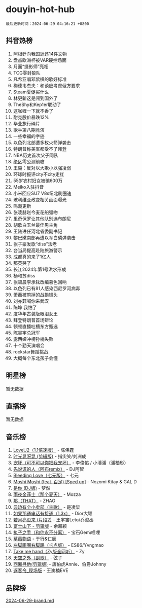 # douyin-hot-hub

`最后更新时间：2024-06-29 04:16:21 +0800`

## 抖音热榜

1. 阿根廷向我国返还14件文物
1. 盘点欧洲杯被VAR硬控场面
1. 月面“摄影师”亮相
1. TCG零封狼队
1. 凡希亚唱邓紫棋的歌好标准
1. 梅德韦杰夫：和谈应考虑俄方要求
1. Steam夏促买什么
1. 林更新这是闯到国外了
1. TheShy和Kep1er联动了
1. 这咖喱一下就不香了
1. 耐克股价暴跌12%
1. 毕业旅行碎片
1. 歌手第八期竞演
1. 一些幸福的字迹
1. 以色列北部遭多枚火箭弹袭击
1. 特朗普称美军都受不了拜登
1. NBA历史首次父子同队
1. 绝区零公测前瞻
1. 王毅：反对以大欺小以强凌弱
1. 环球时报评city不city走红
1. 55岁农村妇女被骗600万
1. Meiko入驻抖音
1. 小米回应SU7 V8s纽北刷圈速
1. 玻利维亚政变相关画面曝光
1. 鸣潮更新
1. 张凌赫赵今麦花船强吻
1. 里奇保罗让其他队别选布朗尼
1. 胡歌白玉兰最佳男主角
1. 王陆进任河北省委副书记
1. 黎巴嫩南部再遭以军白磷弹袭击
1. 张子豪发歌“diss”法老
1. 台当局提高赴陆旅游警示
1. 成都真的来了1亿人
1. 那英哭了
1. 长江2024年第1号洪水形成
1. 杨和苏diss
1. 张碧晨李承铉改编暮色回响
1. 以色列已有81人感染西尼罗河病毒
1. 萧蘅被剪掉的战损镜头
1. 刘亦菲喊你来武汉
1. 陈坤 我怕了
1. 度华年古装版眼泪女王
1. 拜登特朗普首场辩论
1. 顿顿直播吐槽东方甄选
1. 陈昊宇总冠军
1. 露西娅冲榜孙楠失败
1. 十个勤天演唱会
1. rockstar舞蹈挑战
1. 大概每个东北孩子会懂

## 明星榜

暂无数据

## 直播榜

暂无数据

## 音乐榜

1. [LoveU2（1.1倍速版）](https://sf3-cdn-tos.douyinstatic.com/obj/tos-cn-ve-2774/oQMeDffLaEmgMwgCOEMAFCI6INzoFPgWdD0rsa) - 陈伟霆
1. [时光晃呀晃 (剪辑版)](https://sf5-hl-cdn-tos.douyinstatic.com/obj/tos-cn-ve-2774/o8ACeQem3gwI1x3GIYGAfKG0LJebKFRJDwRwyW) - 指尖笑/刘洲成
1. [宠坏（可不可以你把我宠坏）](https://sf3-cdn-tos.douyinstatic.com/obj/tos-cn-ve-2774/ocWI8ft2gd0rAfXKzvKGeMQM6fVLTLfA8UJzwl) - 李俊佑 / 小潘潘（潘柚彤）
1. [先说谎的人（阿布remix）](https://sf5-hl-cdn-tos.douyinstatic.com/obj/tos-cn-ve-2774/owQtOFmAzBgxBKDOYfeCTQTgE9cDORrOQqmCZy) - DJ阿智
1. [Bleeding Love（七元版）](https://sf5-hl-cdn-tos.douyinstatic.com/obj/tos-cn-ve-2774/oEgC9eZFHQ1MfSRnrfkzFp8AayDWqAQMABBgUs) - 七元
1. [Moshi Moshi (feat. 百足) [Sped up]](https://sf5-hl-cdn-tos.douyinstatic.com/obj/tos-cn-ve-2774/ocCPFQcXJLeroaIdQLIGAoeeYM3OAUYGDguHXz) - Nozomi Kitay & GAL D
1. [是你 (DJ版)](https://sf5-hl-cdn-tos.douyinstatic.com/obj/tos-cn-ve-2774/1ec766e572b34c42853ce6315d426850) - 梦然
1. [雨夜金菲士（那个夏天）](https://sf5-hl-cdn-tos.douyinstatic.com/obj/tos-cn-ve-2774/osPmPLDWQBBE2Z6bftCgYwkFaF4pEYEneXaZQs) - Mozza
1. [那（THAT）](https://sf5-hl-cdn-tos.douyinstatic.com/obj/tos-cn-ve-2774/oIIWGeBZCnlGx9tl0gFlCfwlQbj7QWAD8HYAGg) - ZHAO
1. [云边有个小卖部（主歌）](https://sf3-cdn-tos.douyinstatic.com/obj/tos-cn-ve-2774/okvgzOZylLA4WYUHkAhpy5DrCiqAmBjiMIkJp) - 是凌柒
1. [如果那通电话有接通（1.3x）](https://sf5-hl-cdn-tos.douyinstatic.com/obj/tos-cn-ve-2774/ocJeJKhUhAJG8EYZiEFfGFAPkD3beMQ5mwDv1e) - Dior大颖
1. [若月亮没来 (片段2)](https://sf5-hl-cdn-tos.douyinstatic.com/obj/tos-cn-ve-2774/ocQavLLjkCOeDxGyYeIMGgNAIwJ0QXE1Ve3Fzv) - 王宇宙Leto/乔浚丞
1. [富士山下 - 剪辑版](https://sf6-cdn-tos.douyinstatic.com/obj/tos-cn-ve-2774/o4QGmeUZhQXvtC5BDkogeQni8WbdCBUJEYI12v) - 余超颖
1. [执子之手（和你永不分离）](https://sf5-hl-cdn-tos.douyinstatic.com/obj/tos-cn-ve-2774/oU4mUWISThYfqtA61VOl8PAQGeK2LGGQfFCZfY) - 宝石Gem\哩哩
1. [草莓物语](https://sf5-hl-cdn-tos.douyinstatic.com/obj/tos-cn-ve-2774/okynhJ7jEAIIZBfsLgYMEI8QC3WbQNN66RKzhT) - 于行&仁辰
1. [左脚画圈右脚踢（卡点版）](https://sf3-cdn-tos.douyinstatic.com/obj/tos-cn-ve-2774/oAoAIr8BJv8B7W4CEBMsaSfDWrAiF4izwIDMJg) - ES86/Yvngmao
1. [Take me hand（Zy版全网听）](https://sf27-cdn-tos.douyinstatic.com/obj/tos-cn-ve-2774/owyUoUuVpA1I7BiszAYMSqbGseWQw8P7Ea2BiR) - Zy
1. [天空之外（副歌）](https://sf5-hl-cdn-tos.douyinstatic.com/obj/tos-cn-ve-2774/oAYn0BTp8jS8iSyZSHMUWAikyvAWI1c7aiJTr) - 弦子
1. [西厢寻他(剪辑版)](https://sf3-cdn-tos.douyinstatic.com/obj/tos-cn-ve-2774/oUsAVfAQKlRNxEv5qxvIB8o5qmIWUcXbzJKJhw) - 唐伯虎Annie、伯爵Johnny
1. [逐客令_现场版](https://sf3-cdn-tos.douyinstatic.com/obj/tos-cn-ve-2774/okjvqFftEMAIgLPvI8f4MT5CZVyxmDQdBOwjBv) - 王澳楠EVE

## 品牌榜

[2024-06-29-brand.md](2024-06-29-brand.md)
